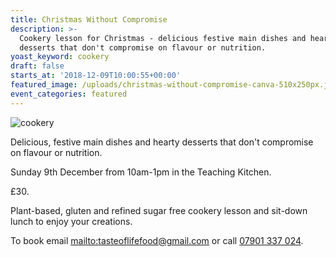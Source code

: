 ```yaml
---
title: Christmas Without Compromise
description: >-
  Cookery lesson for Christmas - delicious festive main dishes and hearty
  desserts that don't compromise on flavour or nutrition. 
yoast_keyword: cookery
draft: false
starts_at: '2018-12-09T10:00:55+00:00'
featured_image: /uploads/christmas-without-compromise-canva-510x250px.jpg
event_categories: featured
---
```

![cookery](/uploads/christmas-without-compromise-canva-510x250px.jpg)

Delicious, festive main dishes and hearty desserts that don't compromise on flavour or nutrition. 

Sunday 9th December from 10am-1pm in the Teaching Kitchen. 

£30.

Plant-based, gluten and refined sugar free cookery lesson and sit-down lunch to enjoy your creations. 

To book email <mailto:tasteoflifefood@gmail.com> or call [07901 337 024](tel:07901337024).
